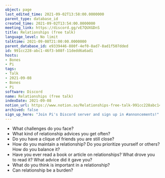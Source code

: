 ```yaml
---
object: page
last_edited_time: 2021-09-02T13:58:00.0000000
parent_type: database_id
created_time: 2021-09-02T13:54:00.0000000
meeting_link: https://discord.gg/vE7QUXGDnS
title: Relationships (free talk)
language_level: No limit
talktime: 2021-09-08T21:00:00.0000000
parent_database_id: e9339446-880f-4ef0-8ad7-8ad1f507dded
id: 991cc228-abc1-46f3-b08f-11dedd6a6ad1
hosts:
- Bones
- Pi
tags:
- Talk
- 2021-09-08
- Bones
- Pi
software: Discord
name: Relationships (free talk)
indexDate: 2021-09-08
notion_url: https://www.notion.so/Relationships-free-talk-991cc228abc146f3b08f11dedd6a6ad1
archived: false
sign_up_here: "Join Pi's Discord server and sign up in #annoncements!"
---
```



   - What challenges do you face?
   - What kind of relationship advices you get often?
   - Do you have a clique of friends you are still close?
   - How do you maintain a relationship? Do you prioritize yourself or others? How do you balance it?
   - Have you ever read a book or article on relationships? What drove you to read it? What advice did it gave you?
   - What do you think is important in a relationship?
   - Can relationship be a burden?










